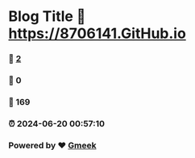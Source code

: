 # Blog Title :link: https://8706141.GitHub.io 
### :page_facing_up: [2](https://8706141.GitHub.io/tag.html) 
### :speech_balloon: 0 
### :hibiscus: 169 
### :alarm_clock: 2024-06-20 00:57:10 
### Powered by :heart: [Gmeek](https://github.com/Meekdai/Gmeek)
